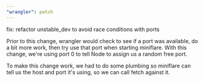 ```yaml
---
"wrangler": patch
---
```


fix: refactor unstable_dev to avoid race conditions with ports

Prior to this change, wrangler would check to see if a port was available, do a bit more work, then try use that port when starting miniflare. With this change, we're using port 0 to tell Node to assign us a random free port.

To make this change work, we had to do some plumbing so miniflare can tell us the host and port it's using, so we can call fetch against it.
